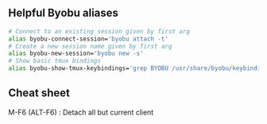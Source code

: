 ## Helpful Byobu aliases

```bash
# Connect to an existing session given by first arg
alias byobu-connect-session='byobu attach -t'
# Create a new session name given by first arg
alias byobu-new-session='byobu new -s'
# Show basic tmux bindings
alias byobu-show-tmux-keybindings='grep BYOBU /usr/share/byobu/keybindings/f-keys.tmux'
```

## Cheat sheet

M-F6 (ALT-F6) : Detach all but current client

